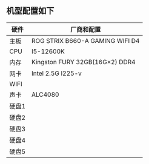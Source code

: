 ## 机型配置如下
|硬件|厂商和配置|
|-|-|
|主板|ROG STRIX B660-A GAMING WIFI D4|
|CPU|I5-12600K|
|内存| Kingston FURY 32GB(16G×2) DDR4 |
|网卡|Intel 2.5G I225-v |
|WIFI||
|声卡|ALC4080|
|硬盘1||
|硬盘2||
|硬盘3||
|硬盘4||
|硬盘5||
